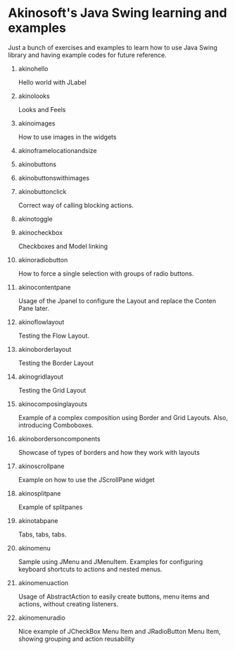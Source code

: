 # Akinosoft's Java Swing learning and examples
Just a bunch of exercises and examples to learn how to use Java Swing library and having example codes for future reference.

1. akinohello

   Hello world with JLabel
2. akinolooks

   Looks and Feels
3. akinoimages

   How to use images in the widgets
4. akinoframelocationandsize
5. akinobuttons
6. akinobuttonswithimages
7. akinobuttonclick

   Correct way of calling blocking actions.
8. akinotoggle
9. akinocheckbox

   Checkboxes and Model linking
10. akinoradiobutton

    How to force a single selection with groups of radio buttons.
    
11. akinocontentpane

    Usage of the Jpanel to configure the Layout and replace the Conten Pane later.
    
12. akinoflowlayout

    Testing the Flow Layout.
    
13. akinoborderlayout

    Testing the Border Layout
    
14. akinogridlayout

    Testing the Grid Layout
    
15. akinocomposinglayouts

    Example of a complex composition using Border and Grid Layouts. Also, introducing Comboboxes.

16. akinobordersoncomponents

    Showcase of types of borders and how they work with layouts
    
17. akinoscrollpane

    Example on how to use the JScrollPane widget
    
18. akinosplitpane

    Example of splitpanes
    
19. akinotabpane

    Tabs, tabs, tabs.
    
20. akinomenu

    Sample using JMenu and JMenuItem. Examples for configuring keyboard shortcuts to actions and nested menus.
    
21. akinomenuaction

    Usage of AbstractAction to easily create buttons, menu items and actions, without creating listeners.
    
22. akinomenuradio

    Nice example of JCheckBox Menu Item and JRadioButton Menu Item, showing grouping and action reusability
    
    